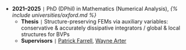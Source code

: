 - **2021–2025** <code>&#124;</code> PhD (DPhil) in Mathematics (Numerical Analysis), *{% include universities/oxford.md %}*
    - **Thesis** <code>&#124;</code> Structure-preserving FEMs via auxiliary variables: conservative & accurately dissipative integrators / global & local structures for BVPs
    - **Supervisors** <code>&#124;</code> [Patrick Farrell](https://pefarrell.org/), [Wayne Arter](https://www.linkedin.com/in/wayne-arter-86375211/)